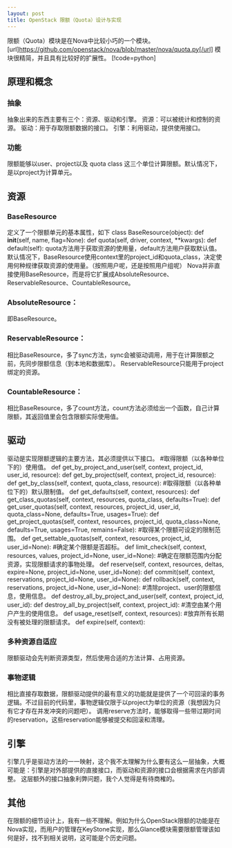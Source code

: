 ```yaml
---
layout: post
title: OpenStack 限额（Quota）设计与实现
---
```


限额（Quota）模块是在Nova中比较小巧的一个模块。
[url]https://github.com/openstack/nova/blob/master/nova/quota.py[/url]
模块很精简，并且具有比较好的扩展性。
[!code=python]

原理和概念
----
### 抽象
抽象出来的东西主要有三个：资源、驱动和引擎。
资源：可以被统计和控制的资源。
驱动：用于存取限额数据的接口。
引擎：利用驱动，提供使用接口。
### 功能
限额能够以user、project以及 quota class 这三个单位计算限额。默认情况下，是以project为计算单元。

资源
----
### BaseResource
定义了一个限额单元的基本属性，如下
	class BaseResource(object):
	    def __init__(self, name, flag=None):
	    def quota(self, driver, context, **kwargs):
	    def default(self):
quota方法用于获取资源的使用量，default方法用户获取默认值。
默认情况下，BaseResource使用context里的project_id和quota_class，决定使用何种规律获取资源的使用量。（按照用户呢，还是按照用户组呢）
Nova并非直接使用BaseResource，而是将它扩展成AbsoluteResource、ReservableResource、CountableResource。
### AbsoluteResource：
即BaseResource。
### ReservableResource：
相比BaseResource，多了sync方法，sync会被驱动调用，用于在计算限额之前，先同步限额信息（到本地和数据库）。
ReservableResource只能用于project绑定的资源。
### CountableResource：
相比BaseResource，多了count方法，count方法必须给出一个函数，自己计算限额，其返回值里会包含限额实际使用值。

驱动
----
驱动是实现限额逻辑的主要方法，其必须提供以下接口。
	#取得限额（以各种单位下的）使用值。
	def get_by_project_and_user(self, context, project_id, user_id, resource):
	def get_by_project(self, context, project_id, resource):
	def get_by_class(self, context, quota_class, resource):
	#取得限额（以各种单位下的）默认限制值。
	def get_defaults(self, context, resources):
	def get_class_quotas(self, context, resources, quota_class, defaults=True):
	def get_user_quotas(self, context, resources, project_id, user_id, quota_class=None, defaults=True, usages=True):
	def get_project_quotas(self, context, resources, project_id, quota_class=None, defaults=True, usages=True, remains=False):
	#取得某个限额可设定的限制范围。
	def get_settable_quotas(self, context, resources, project_id, user_id=None):
	#确定某个限额是否超标。
	def limit_check(self, context, resources, values, project_id=None, user_id=None):
	#确定在限额范围内分配资源，实现限额请求的事物处理。
	def reserve(self, context, resources, deltas, expire=None, project_id=None, user_id=None):
	def commit(self, context, reservations, project_id=None, user_id=None):
	def rollback(self, context, reservations, project_id=None, user_id=None):
	#清除project、user的限额信息，使用信息。
	def destroy_all_by_project_and_user(self, context, project_id, user_id):
	def destroy_all_by_project(self, context, project_id):
	#清空由某个用户产生的使用信息。
	def usage_reset(self, context, resources):
	#放弃所有长期没有被处理的限额请求。
	def expire(self, context):
### 多种资源自适应
限额驱动会先判断资源类型，然后使用合适的方法计算、占用资源。
### 事物逻辑
相比直接存取数据，限额驱动提供的最有意义的功能就是提供了一个可回滚的事务逻辑。不过目前的代码里，事物逻辑仅限于以project为单位的资源（我想因为只有它才存在并发冲突的问题吧）。
调用reserve方法时，能够取得一些带过期时间的reservation，这些reservation能够被提交和回滚和清理。

引擎
----
引擎几乎是驱动方法的一一映射，这个我不太理解为什么要有这么一层抽象，大概可能是：引擎是对外部提供的直接接口，而驱动和资源的接口会根据需求在内部调整。
这层额外的接口抽象利弊问题，我个人觉得是有待商榷的。

其他
----
在限额的细节设计上，我有一些不理解。例如为什么OpenStack限额的功能是在Nova实现，而用户的管理在KeyStone实现，那么Glance模块需要限额管理该如何是好，找不到相关说明，这可能是个历史问题。
